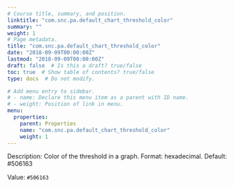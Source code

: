 ```yaml
---
# Course title, summary, and position.
linktitle: "com.snc.pa.default_chart_threshold_color"
summary: ""
weight: 1
# Page metadata.
title: "com.snc.pa.default_chart_threshold_color"
date: "2018-09-09T00:00:00Z"
lastmod: "2018-09-09T00:00:00Z"
draft: false  # Is this a draft? true/false
toc: true  # Show table of contents? true/false
type: docs  # Do not modify.

# Add menu entry to sidebar.
# - name: Declare this menu item as a parent with ID name.
# - weight: Position of link in menu.
menu:
  properties:
    parent: Properties
    name: "com.snc.pa.default_chart_threshold_color"
    weight: 1
---
```


Description: Color of the threshold in a graph. Format: hexadecimal. Default: #506163


Value: `#506163`